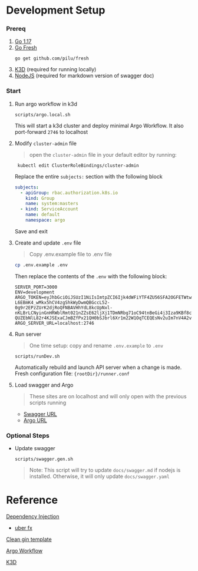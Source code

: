 # Development Setup

### Prereq

1. [Go 1.17](https://go.dev/doc/install)
1. [Go Fresh](https://github.com/gravityblast/fresh)
   ```
   go get github.com/pilu/fresh
   ```
1. [K3D](https://k3d.io/) (required for running locally)
1. [NodeJS](https://nodejs.org/en/download/) (required for markdown version of swagger doc)

### Start

1. Run argo workflow in k3d

   ```
   scripts/argo.local.sh
   ```

   This will start a k3d cluster and deploy minimal Argo Workflow. It also port-forward `2746` to localhost


1. Modify `cluster-admin` file


    > open the `cluster-admin` file in your default editor by running:

    ```
     kubectl edit ClusterRoleBindings/cluster-admin
    ```

    Replace the entire `subjects:` section with the following block

    ```yaml
    subjects:
      - apiGroup: rbac.authorization.k8s.io
        kind: Group
        name: system:masters
      - kind: ServiceAccount
        name: default
        namespace: argo
    ```


    Save and exit


2. Create and update `.env` file

     > Copy .env.example file to .env file

    ```bash
    cp .env.example .env
    ```

    Then replace the contents of the `.env` with the following block:

    ```
    SERVER_PORT=3000
    ENV=development
    ARGO_TOKEN=eyJhbGciOiJSUzI1NiIsImtpZCI6Ijk4dWFiYTF4ZU56SFA2OGFETWtwVXNlUGJhekdfV3B4NE9zYnpOVWZFZlkifQ.eyJpc3MiOiJrdWJlcm5ldGVzL3NlcnZpY2VhY2NvdW50Iiwia3ViZXJuZXRlcy5pby9zZXJ2aWNlYWNjb3VudC9uYW1lc3BhY2UiOiJhcmdvIiwia3ViZXJuZXRlcy5pby9zZXJ2aWNlYWNjb3VudC9zZWNyZXQubmFtZSI6ImFyZ28tc2VydmVyLXRva2VuLThzMmZkIiwia3ViZXJuZXRlcy5pby9zZXJ2aWNlYWNjb3VudC9zZXJ2aWNlLWFjY291bnQubmFtZSI6ImFyZ28tc2VydmVyIiwia3ViZXJuZXRlcy5pby9zZXJ2aWNlYWNjb3VudC9zZXJ2aWNlLWFjY291bnQudWlkIjoiNDRkMjZkYzUtM2JhNi00Nzc1LTk3NjgtYWMzYmI4ZDUwNjEwIiwic3ViIjoic3lzdGVtOnNlcnZpY2VhY2NvdW50OmFyZ286YXJnby1zZXJ2ZXIifQ.nGIrVeWodcv3TdvP9A5FpAH1mjUUAzdVyiRB6zZ65Nd_qRsAgKMJaDoasIEaCTG3O1NqNH-L6EBmK4_wMkx5hCV4zgShkWyDwmQBGccL52-0g9r2EPzZUrK2djRoQFNBAVHhYdL8kcUpNxl-nKLBrLCNyinGnHRWblRmt021nZZsE62ljXj1TDmNRbg71oC94tnBeGi4j3Iza9KBf8cTjTeKYVyDLQrd6gGQuUpWZ9l4vfK7X4Ke8dDEuWtWkxDZgnNewQLZmPP7K-QUZEbNlL82r4KJSExaCJmBZfPx21QH0bSJbrl6Xr1m22W1OqTCEQEsNv2uIm7nV4A2vmhdZA
    ARGO_SERVER_URL=localhost:2746
    ```



3. Run server

   > One time setup: copy and rename `.env.example` to `.env`

   ```
   scripts/runDev.sh
   ```

   Automatically rebuild and launch API server when a change is made. Fresh configuration file: `{rootDir}/runner.conf`

4. Load swagger and Argo

    > These sites are on localhost and will only open with the previous scripts running

    - [Swagger URL](http://localhost:3000/swagger/index.html)
    - [Argo URL](http://localhost:2746/)


### Optional Steps

- Update swagger
   ```
   scripts/swagger.gen.sh
   ```
   > Note: This script will try to update `docs/swagger.md` if nodejs is installed. Otherwise, it will only update `docs/swagger.yaml`



# Reference

[Dependency Injection](https://medium.com/swlh/dependency-injection-in-go-using-fx-6a623c5c5e01)

- [uber fx](https://github.com/uber-go/fx)

[Clean gin template](https://github.com/dipeshdulal/clean-gin)

[Argo Workflow](https://argoproj.github.io/argo-workflows)

[K3D](https://k3d.io/)
